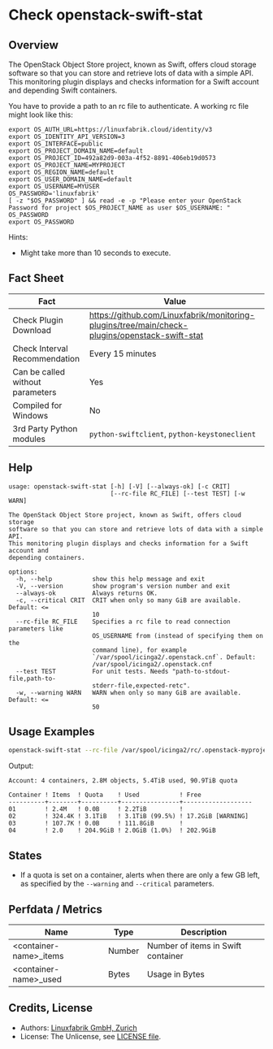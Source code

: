 # Check openstack-swift-stat

## Overview

The OpenStack Object Store project, known as Swift, offers cloud storage software so that you can store and retrieve lots of data with a simple API. This monitoring plugin displays and checks information for a Swift account and depending Swift containers.

You have to provide a path to an rc file to authenticate. A working rc file might look like this:

```text
export OS_AUTH_URL=https://linuxfabrik.cloud/identity/v3
export OS_IDENTITY_API_VERSION=3
export OS_INTERFACE=public
export OS_PROJECT_DOMAIN_NAME=default
export OS_PROJECT_ID=492a82d9-003a-4f52-8891-406eb19d0573
export OS_PROJECT_NAME=MYPROJECT
export OS_REGION_NAME=default
export OS_USER_DOMAIN_NAME=default
export OS_USERNAME=MYUSER
OS_PASSWORD='linuxfabrik'
[ -z "$OS_PASSWORD" ] && read -e -p "Please enter your OpenStack Password for project $OS_PROJECT_NAME as user $OS_USERNAME: " OS_PASSWORD
export OS_PASSWORD
```

Hints:

* Might take more than 10 seconds to execute.


## Fact Sheet

| Fact | Value |
|----|----|
| Check Plugin Download                 | <https://github.com/Linuxfabrik/monitoring-plugins/tree/main/check-plugins/openstack-swift-stat> |
| Check Interval Recommendation         | Every 15 minutes |
| Can be called without parameters      | Yes |
| Compiled for Windows                  | No |
| 3rd Party Python modules              | `python-swiftclient`, `python-keystoneclient` |


## Help

```text
usage: openstack-swift-stat [-h] [-V] [--always-ok] [-c CRIT]
                            [--rc-file RC_FILE] [--test TEST] [-w WARN]

The OpenStack Object Store project, known as Swift, offers cloud storage
software so that you can store and retrieve lots of data with a simple API.
This monitoring plugin displays and checks information for a Swift account and
depending containers.

options:
  -h, --help           show this help message and exit
  -V, --version        show program's version number and exit
  --always-ok          Always returns OK.
  -c, --critical CRIT  CRIT when only so many GiB are available. Default: <=
                       10
  --rc-file RC_FILE    Specifies a rc file to read connection parameters like
                       OS_USERNAME from (instead of specifying them on the
                       command line), for example
                       `/var/spool/icinga2/.openstack.cnf`. Default:
                       /var/spool/icinga2/.openstack.cnf
  --test TEST          For unit tests. Needs "path-to-stdout-file,path-to-
                       stderr-file,expected-retc".
  -w, --warning WARN   WARN when only so many GiB are available. Default: <=
                       50
```


## Usage Examples

```bash
openstack-swift-stat --rc-file /var/spool/icinga2/rc/.openstack-myproject.rc
```

Output:

```text
Account: 4 containers, 2.8M objects, 5.4TiB used, 90.9TiB quota

Container ! Items  ! Quota    ! Used           ! Free              
----------+--------+----------+----------------+-------------------
01        ! 2.4M   ! 0.0B     ! 2.2TiB         !                   
02        ! 324.4K ! 3.1TiB   ! 3.1TiB (99.5%) ! 17.2GiB [WARNING] 
03        ! 107.7K ! 0.0B     ! 111.8GiB       !                   
04        ! 2.0    ! 204.9GiB ! 2.0GiB (1.0%)  ! 202.9GiB          
```


## States

* If a quota is set on a container, alerts when there are only a few GB left, as specified by the `--warning` and `--critical` parameters.


## Perfdata / Metrics

| Name                      | Type   | Description                        |
|---------------------------|--------|------------------------------------|
| \<container-name\>\_items | Number | Number of items in Swift container |
| \<container-name\>\_used  | Bytes  | Usage in Bytes                     |


## Credits, License

* Authors: [Linuxfabrik GmbH, Zurich](https://www.linuxfabrik.ch)
* License: The Unlicense, see [LICENSE file](https://unlicense.org/).
